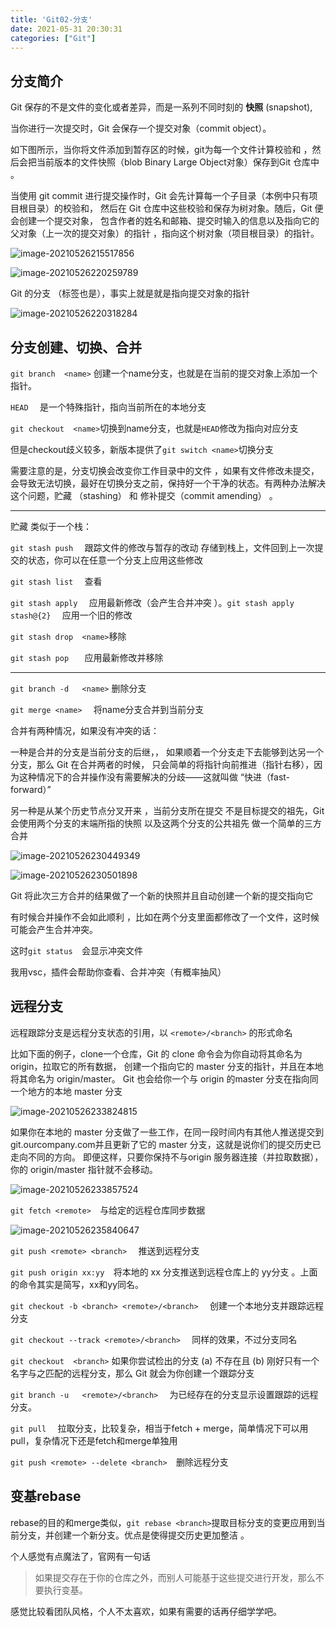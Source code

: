 ```yaml
---
title: 'Git02-分支'
date: 2021-05-31 20:30:31
categories: ["Git"]
---
```


## 分支简介

Git 保存的不是文件的变化或者差异，而是一系列不同时刻的 **快照** (snapshot),

当你进行一次提交时，Git 会保存一个提交对象（commit object）。	

如下图所示，当你将文件添加到暂存区的时候，git为每一个文件计算校验和 ，然后会把当前版本的文件快照（blob Binary Large Object对象）保存到Git 仓库中  。

当使用 git commit 进行提交操作时，Git 会先计算每一个子目录（本例中只有项目根目录）的校验和， 然后在 Git 仓库中这些校验和保存为树对象。随后，Git 便会创建一个提交对象， 包含作者的姓名和邮箱、提交时输入的信息以及指向它的父对象（上一次的提交对象）的指针  ，指向这个树对象（项目根目录）的指针。   

![image-20210526215517856](./git.assets/image-20210526215517856.png) 



![image-20210526220259789](./git.assets/image-20210526220259789.png)

Git 的分支 （标签也是），事实上就是就是指向提交对象的指针

![image-20210526220318284](./git.assets/image-20210526220318284.png)

## 分支创建、切换、合并

`git branch  <name>` 创建一个name分支，也就是在当前的提交对象上添加一个指针。

`HEAD  ` 是一个特殊指针，指向当前所在的本地分支  

`git checkout  <name>`切换到name分支，也就是`HEAD`修改为指向对应分支

但是checkout歧义较多，新版本提供了`git switch <name>`切换分支

需要注意的是，分支切换会改变你工作目录中的文件 ，如果有文件修改未提交，会导致无法切换，最好在切换分支之前，保持好一个干净的状态。有两种办法解决这个问题，贮藏  （stashing） 和 修补提交（commit amending） 。

___

贮藏  类似于一个栈：

`git stash push  ` 跟踪文件的修改与暂存的改动 存储到栈上，文件回到上一次提交的状态，你可以在任意一个分支上应用这些修改

`git stash list  ` 查看

`git stash apply  ` 应用最新修改（会产生合并冲突  ）。`git stash apply stash@{2}  ` 应用一个旧的修改

`git stash drop  <name>`移除

`git stash pop   ` 应用最新修改并移除

___



`git branch -d   <name>` 删除分支

`git merge <name>  ` 将name分支合并到当前分支

合并有两种情况，如果没有冲突的话：

一种是合并的分支是当前分支的后继，， 如果顺着一个分支走下去能够到达另一个分支，那么 Git 在合并两者的时候， 只会简单的将指针向前推进（指针右移），因为这种情况下的合并操作没有需要解决的分歧——这就叫做 “快进（fast-forward）”  

另一种是从某个历史节点分叉开来 ，当前分支所在提交  不是目标提交的祖先，Git 会使用两个分支的末端所指的快照  以及这两个分支的公共祖先  做一个简单的三方合并  

![image-20210526230449349](./git.assets/image-20210526230449349.png)

![image-20210526230501898](./git.assets/image-20210526230501898.png)

Git 将此次三方合并的结果做了一个新的快照并且自动创建一个新的提交指向它  



有时候合并操作不会如此顺利 ，比如在两个分支里面都修改了一个文件，这时候可能会产生合并冲突。

这时`git status  `会显示冲突文件

我用vsc，插件会帮助你查看、合并冲突（有概率抽风）

## 远程分支  

远程跟踪分支是远程分支状态的引用，以 `<remote>/<branch>` 的形式命名  

比如下面的例子，clone一个仓库，Git 的 clone 命令会为你自动将其命名为 origin，拉取它的所有数据， 创建一个指向它的 master 分支的指针，并且在本地将其命名为 origin/master。 Git 也会给你一个与 origin 的master 分支在指向同一个地方的本地 master 分支  

![image-20210526233824815](./git.assets/image-20210526233824815.png)

如果你在本地的 master 分支做了一些工作，在同一段时间内有其他人推送提交到 git.ourcompany.com并且更新了它的 master 分支，这就是说你们的提交历史已走向不同的方向。 即便这样，只要你保持不与origin 服务器连接（并拉取数据），你的 origin/master 指针就不会移动。  

![image-20210526233857524](./git.assets/image-20210526233857524.png)

`git fetch <remote>  `与给定的远程仓库同步数据  

![image-20210526235840647](./git.assets/image-20210526235840647.png)



`git push <remote> <branch>  ` 推送到远程分支

`git push origin xx:yy  `将本地的 xx 分支推送到远程仓库上的 yy分支  。上面的命令其实是简写，xx和yy同名。



`git checkout -b <branch> <remote>/<branch>  ` 创建一个本地分支并跟踪远程分支

`git checkout --track <remote>/<branch>  ` 同样的效果，不过分支同名

`git checkout  <branch>` 如果你尝试检出的分支 (a) 不存在且 (b) 刚好只有一个名字与之匹配的远程分支，那么 Git 就会为你创建一个跟踪分支  

`git branch -u   <remote>/<branch>  ` 为已经存在的分支显示设置跟踪的远程分支。



`git pull  ` 拉取分支，比较复杂，相当于fetch + merge，简单情况下可以用pull，复杂情况下还是fetch和merge单独用



`git push <remote> --delete <branch>  `删除远程分支

## 变基rebase  

rebase的目的和merge类似，`git rebase <branch>`提取目标分支的变更应用到当前分支，并创建一个新分支。优点是使得提交历史更加整洁 。

个人感觉有点魔法了，官网有一句话

> 如果提交存在于你的仓库之外，而别人可能基于这些提交进行开发，那么不要执行变基。  

感觉比较看团队风格，个人不太喜欢，如果有需要的话再仔细学学吧。